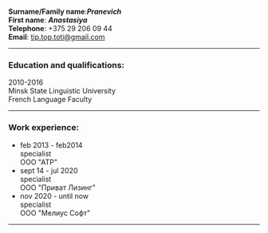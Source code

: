 **Surname/Family name**:***Pranevich***  
**First name**: ***Anastasiya***  
**Telephone**: +375 29 206 09 44  
**Email**: tip.top.toti@gmail.com

***
### Education and qualifications:  

2010-2016  
Minsk State Linguistic University   
French Language Faculty

***
### Work experience:

* feb 2013 - feb2014  
specialist  
ООО "АТР"   
* sept 14 - jul 2020  
specialist  
ООО "Приват Лизинг"  
* nov 2020 - until now  
specialist  
ООО "Мелиус Софт"  

***








